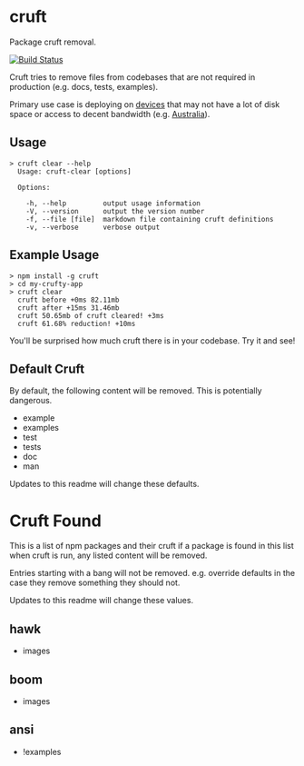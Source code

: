 # cruft

Package cruft removal.

[![Build Status](https://travis-ci.org/timoxley/cruft.png?branch=master)](https://travis-ci.org/timoxley/cruft)

Cruft tries to remove files from codebases that are not required in production (e.g. docs, tests, examples). 

Primary use case is deploying on [devices](http://ninjablocks.com) that may not have a lot of disk space
or access to decent bandwidth (e.g. [Australia](http://www.netindex.com/download/2,18/Australia/)).

## Usage

```
> cruft clear --help
  Usage: cruft-clear [options]

  Options:

    -h, --help         output usage information
    -V, --version      output the version number
    -f, --file [file]  markdown file containing cruft definitions
    -v, --verbose      verbose output
```

## Example Usage

```
> npm install -g cruft
> cd my-crufty-app
> cruft clear
  cruft before +0ms 82.11mb
  cruft after +15ms 31.46mb
  cruft 50.65mb of cruft cleared! +3ms
  cruft 61.68% reduction! +10ms
```

You'll be surprised how much cruft there is in your codebase. Try it and see!

## Default Cruft

By default, the following content will be removed. This is potentially dangerous.


- example
- examples
- test
- tests
- doc
- man

Updates to this readme will change these defaults.

# Cruft Found

This is a list of npm packages and their cruft
if a package is found in this list when cruft is run,
any listed content will be removed. 

Entries starting with a bang will not be removed. e.g.
override defaults in the case they remove something they
should not.

Updates to this readme will change these values.

## hawk
  - images

## boom
  - images

## ansi
  - !examples
